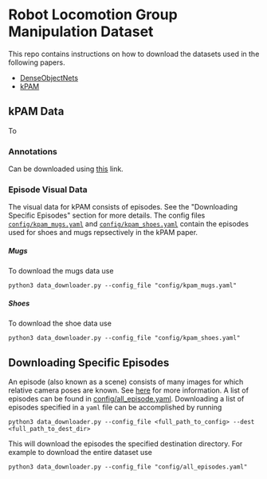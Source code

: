 # Robot Locomotion Group Manipulation Dataset
This repo contains instructions on how to download the datasets used in the following papers.

- [DenseObjectNets](https://github.com/RobotLocomotion/pytorch-dense-correspondence)
- [kPAM](https://sites.google.com/view/kpam)


## kPAM Data
To 
### Annotations
Can be downloaded using [this](http://data.csail.mit.edu/rlg_manipulation/kpam_annotations.zip) link.

### Episode Visual Data
The visual data for kPAM consists of episodes. See the "Downloading Specific Episodes" section for more details. The config files [`config/kpam_mugs.yaml`](config/kpam_mugs.yaml) and [`config/kpam_shoes.yaml`](config/kpam_shoes.yaml) contain the episodes used for shoes and mugs repsectively in the kPAM paper.


##### Mugs
To download the mugs data use

```angular2
python3 data_downloader.py --config_file "config/kpam_mugs.yaml"
```

##### Shoes
To download the shoe data use

```angular2
python3 data_downloader.py --config_file "config/kpam_shoes.yaml"
```

## Downloading Specific Episodes

An episode (also known as a scene) consists of many images for which relative camera poses are known. See [here](https://github.com/RobotLocomotion/pytorch-dense-correspondence/blob/master/doc/data_organization.md) for more information. A list of episodes can be found in [config/all_episode.yaml](config/all_episodes.yaml). Downloading a list of episodes specified in a `yaml` file can be accomplished by running

```angular2
python3 data_downloader.py --config_file <full_path_to_config> --dest <full_path_to_dest_dir>  
```

This will download the episodes the specified destination directory. For example to download the entire dataset use

```angular2
python3 data_downloader.py --config_file "config/all_episodes.yaml"
```

